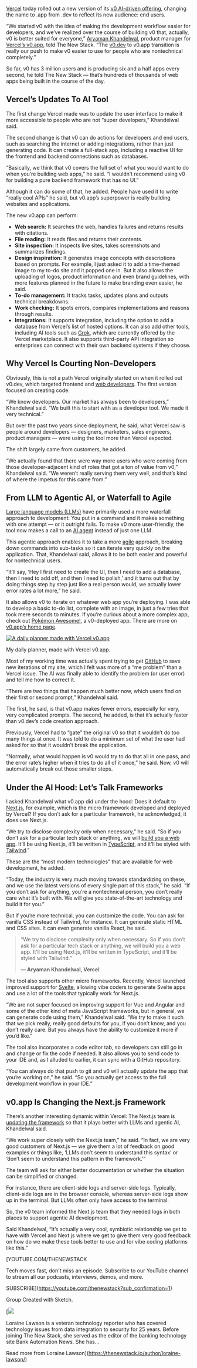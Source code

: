 [Vercel](https://thenewstack.io/creators-of-nuxt-js-and-nitro-join-vercel/) today rolled out a new version of its [v0 AI-driven offering](https://vercel.com/blog/v0-app), changing the name to .app from .dev to reflect its new audience: end users.

“We started v0 with the idea of making the development workflow easier for developers, and we’ve realized over the course of building v0 that, actually, v0 is better suited for everyone,” [Aryaman Khandelwal](https://www.linkedin.com/in/aryamank/), product manager for [Vercel’s v0.app](https://v0.app/), told The New Stack. “The [v0.dev](https://thenewstack.io/frontend-ai-vercel-abstracts-model-chaos-in-one-interface/) to v0.app transition is really our push to make v0 easier to use for people who are nontechnical completely.”

So far, v0 has 3 million users and is producing six and a half apps every second, he told The New Stack — that’s hundreds of thousands of web apps being built in the course of the day.

## Vercel’s Updates To AI Tool

The first change Vercel made was to update the user interface to make it more accessible to people who are not “super developers,” Khandelwal said.

The second change is that v0 can do actions for developers and end users, such as searching the internet or adding integrations, rather than just generating code. It can create a full-stack app, including a reactive UI for the frontend and backend connections such as databases.

“Basically, we think that v0 covers the full set of what you would want to do when you’re building web apps,” he said. “I wouldn’t recommend using v0 for building a pure backend framework that has no UI.”

Although it can do some of that, he added. People have used it to write “really cool APIs” he said, but v0.app’s superpower is really building websites and applications.

The new v0.app can perform:

* **Web search:** It searches the web, handles failures and returns results with citations.
* **File reading:** It reads files and returns their contents.
* **Site inspection:** It inspects live sites, takes screenshots and summarizes findings.
* **Design inspiration:** It generates image concepts with descriptions based on prompts. For example, I just asked it to add a time-themed image to my to-do site and it popped one in. But it also allows the uploading of logos, product information and even brand guidelines, with more features planned in the future to make branding even easier, he said.
* **To-do management:** It tracks tasks, updates plans and outputs technical breakdowns.
* **Work checking:** It spots errors, compares implementations and reasons through results.
* **Integrations:** It supports integration, including the option to add a database from Vercel’s list of hosted options. It can also add other tools, including AI tools such as [Grok](https://grok.com/), which are currently offered by the Vercel marketplace. It also supports third-party API integration so enterprises can connect with their own backend systems if they choose.

## Why Vercel Is Courting Non-Developers

Obviously, this is not a path Vercel originally started on when it rolled out v0.dev, which targeted frontend and [web developers](https://roadmap.sh/roadmaps?g=Web+Development). The first version focused on creating code.

“We know developers. Our market has always been to developers,” Khandelwal said. “We built this to start with as a developer tool. We made it very technical.”

But over the past two years since deployment, he said, what Vercel saw is people around developers — designers, marketers, sales engineers, product managers — were using the tool more than Vercel expected.

The shift largely came from customers, he added.

“We actually found that there were way more users who were coming from those developer-adjacent kind of roles that got a ton of value from v0,” Khandelwal said. “We weren’t really serving them very well, and that’s kind of where the impetus for this came from.”

## From LLM to Agentic AI, or Waterfall to Agile

[Large language models (LLMs)](https://thenewstack.io/introduction-to-llms/) have primarily used a more waterfall approach to development: You put in a command and it makes something with one attempt — or it outright fails. To make v0 more user-friendly, the tool now makes a call to an [AI agent](https://thenewstack.io/ai-agents-a-comprehensive-introduction-for-developers/) instead of just one LLM.

This agentic approach enables it to take a more [agile](https://thenewstack.io/ai-in-agile-managing-the-unpredictable-in-iterative-development/) approach, breaking down commands into sub-tasks so it can iterate very quickly on the application. That, Khandelwal said, allows it to be both easier and powerful for nontechnical users.

“It’ll say, ‘Hey I first need to create the UI, then I need to add a database, then I need to add off, and then I need to polish,’ and it turns out that by doing things step by step just like a real person would, we actually lower error rates a lot more,” he said.

It also allows v0 to iterate on whatever web app you’re deploying. I was able to develop a basic to-do list, complete with an image, in just a few tries that took mere seconds to minutes. If you’re curious about a more complex app, check out [Pokémon Awesome!](https://pokemon-awesome.vercel.app/), a v0-deployed app. There are more on [v0.app’s home page](https://v0.app/).

[![A daily planner made with Vercel v0.app](https://cdn.thenewstack.io/media/2025/08/bebe9721-easy_vercel_app.jpg)](https://cdn.thenewstack.io/media/2025/08/bebe9721-easy_vercel_app.jpg)

My daily planner, made with Vercel v0.app.

Most of my working time was actually spent trying to get [GitHub](https://thenewstack.io/github-launches-its-coding-agent/) to save new iterations of my site, which I felt was more of a “me problem” than a Vercel issue. The AI was finally able to identify the problem (or user error) and tell me how to correct it.

“There are two things that happen much better now, which users find on their first or second prompt,” Khandelwal said.

The first, he said, is that v0.app makes fewer errors, especially for very, very complicated prompts. The second, he added, is that it’s actually faster than v0.dev’s code creation approach.

Previously, Vercel had to “gate” the original v0 so that it wouldn’t do too many things at once. It was told to do a minimum set of what the user had asked for so that it wouldn’t break the application.

“Normally, what would happen is v0 would try to do that all in one pass, and the error rate’s higher when it tries to do all of it once,” he said. Now, v0 will automatically break out those smaller steps.

## Under the AI Hood: Let’s Talk Frameworks

I asked Khandelwal what v0.app did under the hood: Does it default to [Next.js](https://thenewstack.io/next-js-deployment-spec-simplifies-frontend-hosting/), for example, which is the micro framework developed and deployed by Vercel? If you don’t ask for a particular framework, he acknowledged, it does use Next.js.

“We try to disclose complexity only when necessary,” he said. “So if you don’t ask for a particular tech stack or anything, we will [build you a web app](https://thenewstack.io/web-devs-meet-the-ai-apps-youll-build-next/). It’ll be using Next.js, it’ll be written in [TypeScript](https://thenewstack.io/typescript-5-9-brings-less-friction-more-features/), and it’ll be styled with [Tailwind](https://thenewstack.io/astro-5-2-brings-tailwind-4-support-and-new-features/).”

These are the “most modern technologies” that are available for web development, he added.

“Today, the industry is very much moving towards standardizing on these, and we use the latest versions of every single part of this stack,” he said. “If you don’t ask for anything, you’re a nontechnical person, you don’t really care what it’s built with. We will give you state-of-the-art technology and build it for you.”

But if you’re more technical, you can customize the code. You can ask for vanilla CSS instead of Tailwind, for instance. It can generate static HTML and CSS sites. It can even generate vanilla React, he said.

> “We try to disclose complexity only when necessary. So if you don’t ask for a particular tech stack or anything, we will build you a web app. It’ll be using Next.js, it’ll be written in TypeScript, and it’ll be styled with Tailwind.”
>
> **— Aryaman Khandelwal, Vercel**

The tool also supports other micro frameworks. Recently, Vercel launched improved support for [Svelte](https://thenewstack.io/svelte-adds-asynchronous-sync-inside-components/), allowing vibe coders to generate Svelte apps and use a lot of the tools that typically work for Next.js.

“We are not super focused on improving support for Vue and Angular and some of the other kind of meta JavaScript frameworks, but in general, we can generate code using them,” Khandelwal said. “We try to make it such that we pick really, really good defaults for you, if you don’t know, and you don’t really care. But you always have the ability to customize it more if you’d like.”

The tool also incorporates a code editor tab, so developers can still go in and change or fix the code if needed. It also allows you to send code to your IDE and, as I alluded to earlier, it can sync with a GitHub repository.

“You can always do that push to git and v0 will actually update the app that you’re working on,” he said. “So you actually get access to the full development workflow in your IDE.”

## v0.app Is Changing the Next.js Framework

There’s another interesting dynamic within Vercel: The Next.js team is [updating the framework](https://thenewstack.io/what-developers-told-us-about-vercels-next-js-update/) so that it plays better with LLMs and agentic AI, Khandelwal said.

“We work super closely with the Next.js team,” he said. “In fact, we are very good customers of Next.js — we give them a lot of feedback on good examples or things like, ‘LLMs don’t seem to understand this syntax’ or ‘don’t seem to understand this pattern in the framework.’”

The team will ask for either better documentation or whether the situation can be simplified or changed.

For instance, there are client-side logs and server-side logs. Typically, client-side logs are in the browser console, whereas server-side logs show up in the terminal. But LLMs often only have access to the terminal.

So, the v0 team informed the Next.js team that they needed logs in both places to support agentic AI development.

Said Khandelwal, “It’s actually a very cool, symbiotic relationship we get to have with Vercel and Next.js where we get to give them very good feedback on how do we make these tools better to use and for vibe coding platforms like this.”

[YOUTUBE.COM/THENEWSTACK

Tech moves fast, don't miss an episode. Subscribe to our YouTube
channel to stream all our podcasts, interviews, demos, and more.

SUBSCRIBE](https://youtube.com/thenewstack?sub_confirmation=1)

Group
Created with Sketch.

[![](https://thenewstack.io/wp-content/uploads/2023/08/4de88b83-4756312a-326a38b7-lorainelawson2-600x600-1-600x600.jpeg)

Loraine Lawson is a veteran technology reporter who has covered technology issues from data integration to security for 25 years. Before joining The New Stack, she served as the editor of the banking technology site Bank Automation News. She has...

Read more from Loraine Lawson](https://thenewstack.io/author/loraine-lawson/)